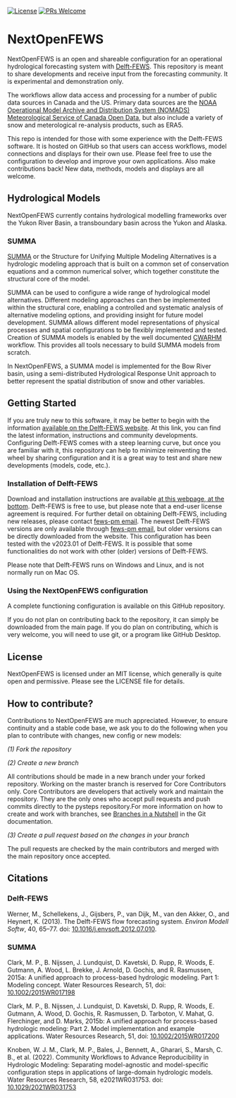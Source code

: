[![License](https://img.shields.io/badge/license-MIT-green)](./LICENSE.md)
[![PRs Welcome](https://img.shields.io/badge/PRs-welcome-brightgreen.svg?style=flat-square)](https://github.com/Deltares/NextOpenFEWS/pulls)

# NextOpenFEWS

NextOpenFEWS is an open and shareable configuration for an operational hydrological forecasting system with [Delft-FEWS](https://oss.deltares.nl/web/delft-fews). This repository is meant to share developments and receive input from the forecasting community. It is experimental and demonstration only.


The workflows allow data access and processing for a number of public data sources in Canada and the US. Primary data sources are the [NOAA Operational Model Archive and Distribution System (NOMADS)](https://nomads.ncep.noaa.gov/) [Meteorological Service of Canada Open Data](https://eccc-msc.github.io/open-data/readme_en/), but also include a variety of snow and meterological re-analysis products, such as ERA5.

This repo is intended for those with some experience with the Delft-FEWS software. It is hosted on GitHub so that users can access workflows, model connections and displays for their own use. Please feel free to use the configuration to develop and improve your own applications. Also make contributions back! New data, methods, models and displays are all welcome.


## Hydrological Models

NextOpenFEWS currently contains hydrological modelling frameworks over the Yukon River Basin, a transboundary basin across the Yukon and Alaska. 

### SUMMA

[SUMMA](https://ral.ucar.edu/model/summa) or the Structure for Unifying Multiple Modeling Alternatives is a hydrologic modeling approach that is built on a common set of conservation equations and a common numerical solver, which together constitute the structural core of the model.

SUMMA can be used to configure a wide range of hydrological model alternatives. Different modeling approaches can then be implemented within the structural core, enabling a controlled and systematic analysis of alternative modeling options, and providing insight for future model development. SUMMA allows different model representations of physical processes and spatial configurations to be flexibly implemented and tested.
Creation of SUMMA models is enabled by the well documented [CWARHM](https://github.com/CH-Earth/CWARHM) workflow. This provides all tools necessary to build SUMMA models from scratch.

In NextOpenFEWS, a SUMMA model is implemented for the Bow River basin, using a semi-distributed Hydrological Response Unit approach to better represent the spatial distribution of snow and other variables.

## Getting Started

If you are truly new to this software, it may be better to begin with the information [available on the Delft-FEWS website](https://oss.deltares.nl/web/delft-fews). At this link, you can find the latest information, instructions and community developments. Configuring Delft-FEWS comes with a steep learning curve, but once you are familiar with it, this repository can help to minimize reinventing the wheel by sharing configuration and it is a great way to test and share new developments (models, code, etc.).

### Installation of Delft-FEWS

Download and installation instructions are available [at this webpage, at the bottom](https://oss.deltares.nl/web/delft-fews/about-delft-fews). Delft-FEWS is free to use, but please note that a end-user license agreement is required. For further detail on obtaining Delft-FEWS, including new releases, please contact [fews-pm email](fews-pm@deltares.nl). The newest Delft-FEWS versions are only available through [fews-pm email](fews-pm@deltares.nl), but older versions can be directly downloaded from the website. This configuration has been tested with the v2023.01 of Delft-FEWS. It is possible that some functionalities do not work with other (older) versions of Delft-FEWS.

Please note that Delft-FEWS runs on Windows and Linux, and is not normally run on Mac OS.

### Using the NextOpenFEWS configuration

A complete functioning configuration is available on this GitHub repository. 

If you do not plan on contributing back to the repository, it can simply be downloaded from the main page. If you do plan on contributing, which is very welcome, you will need to use git, or a program like GitHub Desktop.

## License

NextOpenFEWS is licensed under an MIT license, which generally is quite open and permissive. Please see the LICENSE file for details.

## How to contribute?
Contributions to NextOpenFEWS are much appreciated. However, to ensure continuity and a stable code base, we ask you to do the following when you plan to contribute with changes, new config or new models:

*(1) Fork the repository*

*(2) Create a new branch*

All contributions should be made in a new branch under your forked repository. Working on the master branch is reserved for Core Contributors only. Core Contributors are developers that actively work and maintain the repository. They are the only ones who accept pull requests and push commits directly to the pysteps repository.For more information on how to create and work with branches, see [Branches in a Nutshell](https://git-scm.com/book/en/v2/Git-Branching-Branches-in-a-Nutshell) in the Git documentation.

*(3) Create a pull request based on the changes in your branch*

The pull requests are checked by the main contributors and merged with the main repository once accepted.

## Citations

### Delft-FEWS
Werner, M., Schellekens, J., Gijsbers, P., van Dijk, M., van den Akker, O., and Heynert, K. (2013). The Delft-FEWS flow forecasting system. *Environ Modell Softw*, 40, 65–77. doi: [10.1016/j.envsoft.2012.07.010](https://doi.org/10.1016/j.envsoft.2012.07.010).

### SUMMA

Clark, M. P., B. Nijssen, J. Lundquist, D. Kavetski, D. Rupp, R. Woods, E. Gutmann, A. Wood, L. Brekke, J. Arnold, D. Gochis, and R. Rasmussen, 2015a: A unified approach to process-based hydrologic modeling. Part 1: Modeling concept. Water Resources Research, 51, doi: [10.1002/2015WR017198](https://doi.org/10.1002/2015WR017198)

Clark, M. P., B. Nijssen, J. Lundquist, D. Kavetski, D. Rupp, R. Woods, E. Gutmann, A. Wood, D. Gochis, R. Rasmussen, D. Tarboton, V. Mahat, G. Flerchinger, and D. Marks, 2015b: A unified approach for process-based hydrologic modeling: Part 2. Model implementation and example applications. Water Resources Research, 51, doi: [10.1002/2015WR017200](https://doi.org/10.1002/2015WR017200)

Knoben, W. J. M., Clark, M. P., Bales, J., Bennett, A., Gharari, S., Marsh, C. B., et al. (2022). Community Workflows to Advance Reproducibility in Hydrologic Modeling: Separating model-agnostic and model-specific configuration steps in applications of large-domain hydrologic models. Water Resources Research, 58, e2021WR031753. doi: [10.1029/2021WR031753](https://doi.org/10.1029/2021WR031753)
